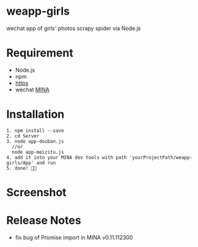 # weapp-girls

wechat app of girls' photos scrapy spider via Node.js

# Requirement

- Node.js
- npm
- [https](http://litt1e-p.github.io/2016/10/20/build-a-https-server-for-localhost/)
- wechat [MINA](https://mp.weixin.qq.com/debug/wxadoc/dev/devtools/download.html?t=1476197490095)

# Installation

```
1. npm install --save
2. cd Server
3. node app-douban.js 
  //or
  node app-meizitu.js
4. add it into your MINA dev tools with path 'yourProjectPath/weapp-girls/App' and run
5. done! 🎉🎉
```

# Screenshot

<!-- <img src="screenshot02.gif" width="320"> -->

# Release Notes

- fix bug of Promise import in MINA v0.11.112300
